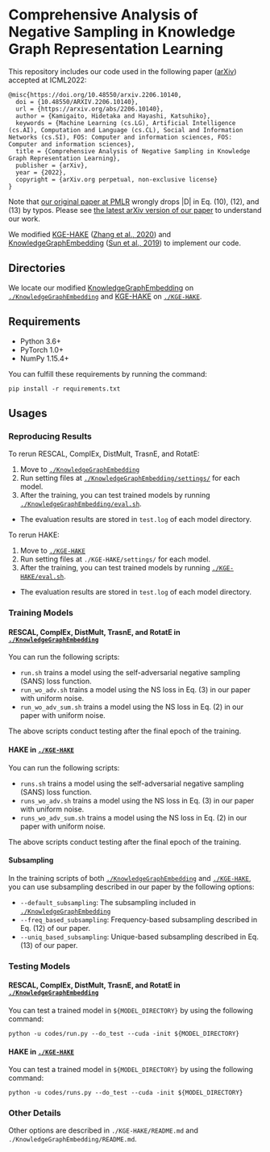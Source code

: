 # Comprehensive Analysis of Negative Sampling in Knowledge Graph Representation Learning

This repository includes our code used in the following paper \([arXiv](https://arxiv.org/abs/2206.10140)\) accepted at ICML2022:
```
@misc{https://doi.org/10.48550/arxiv.2206.10140,
  doi = {10.48550/ARXIV.2206.10140},
  url = {https://arxiv.org/abs/2206.10140},
  author = {Kamigaito, Hidetaka and Hayashi, Katsuhiko},
  keywords = {Machine Learning (cs.LG), Artificial Intelligence (cs.AI), Computation and Language (cs.CL), Social and Information Networks (cs.SI), FOS: Computer and information sciences, FOS: Computer and information sciences},
  title = {Comprehensive Analysis of Negative Sampling in Knowledge Graph Representation Learning},
  publisher = {arXiv},
  year = {2022},
  copyright = {arXiv.org perpetual, non-exclusive license}
}
```
Note that [our original paper at PMLR](https://proceedings.mlr.press/v162/kamigaito22a.html) wrongly drops |D| in Eq. (10), (12), and (13) by typos. Please see [the latest arXiv version of our paper](https://arxiv.org/abs/2206.10140) to understand our work.

We modified [KGE-HAKE](https://github.com/MIRALab-USTC/KGE-HAKE.git) \([Zhang et al., 2020](https://arxiv.org/abs/1911.09419)\) and [KnowledgeGraphEmbedding](https://github.com/DeepGraphLearning/KnowledgeGraphEmbedding.git) \([Sun et al., 2019](https://openreview.net/forum?id=HkgEQnRqYQ)\) to implement our code.

## Directories

We locate our modified [KnowledgeGraphEmbedding](https://github.com/DeepGraphLearning/KnowledgeGraphEmbedding.git) on [`./KnowledgeGraphEmbedding`](./KnowledgeGraphEmbedding) and [KGE-HAKE](https://github.com/MIRALab-USTC/KGE-HAKE.git) on [`./KGE-HAKE`](./KGE-HAKE).

## Requirements

- Python 3.6+
- PyTorch 1.0+
- NumPy 1.15.4+

You can fulfill these requirements by running the command:
```
pip install -r requirements.txt
```
## Usages

### Reproducing Results

To rerun RESCAL, ComplEx, DistMult, TrasnE, and RotatE:
1. Move to [`./KnowledgeGraphEmbedding`](./KnowledgeGraphEmbedding)
2. Run setting files at [`./KnowledgeGraphEmbedding/settings/`](./KnowledgeGraphEmbedding/settings/) for each model.
3. After the training, you can test trained models by running [`./KnowledgeGraphEmbedding/eval.sh`](./KnowledgeGraphEmbedding/eval.sh).
  - The evaluation results are stored in `test.log` of each model directory.

To rerun HAKE:
1. Move to [`./KGE-HAKE`](./KGE-HAKE)
2. Run setting files at `./KGE-HAKE/settings/` for each model.
3. After the training, you can test trained models by running [`./KGE-HAKE/eval.sh`](./KGE-HAKE/eval.sh).
  - The evaluation results are stored in `test.log` of each model directory.

### Training Models

#### RESCAL, ComplEx, DistMult, TrasnE, and RotatE in [`./KnowledgeGraphEmbedding`](./KnowledgeGraphEmbedding)

You can run the following scripts:
- `run.sh` trains a model using the self-adversarial negative sampling (SANS) loss function.
- `run_wo_adv.sh` trains a model using the NS loss in Eq. (3) in our paper with uniform noise.
- `run_wo_adv_sum.sh` trains a model using the NS loss in Eq. (2) in our paper with uniform noise.

The above scripts conduct testing after the final epoch of the training.

#### HAKE in [`./KGE-HAKE`](./KGE-HAKE)

You can run the following scripts:
- `runs.sh` trains a model using the self-adversarial negative sampling (SANS) loss function.
- `runs_wo_adv.sh` trains a model using the NS loss in Eq. (3) in our paper with uniform noise.
- `runs_wo_adv_sum.sh` trains a model using the NS loss in Eq. (2) in our paper with uniform noise.

The above scripts conduct testing after the final epoch of the training.

#### Subsampling

In the training scripts of both [`./KnowledgeGraphEmbedding`](./KnowledgeGraphEmbedding) and [`./KGE-HAKE`](./KGE-HAKE), you can use subsampling described in our paper by the following options:
- `--default_subsampling`: The subsampling included in [`./KnowledgeGraphEmbedding`](./KnowledgeGraphEmbedding)
- `--freq_based_subsampling`: Frequency-based subsampling described in Eq. (12) of our paper.
- `--uniq_based_subsampling`: Unique-based subsampling described in Eq. (13) of our paper.

### Testing Models

#### RESCAL, ComplEx, DistMult, TrasnE, and RotatE in [`./KnowledgeGraphEmbedding`](./KnowledgeGraphEmbedding)

You can test a trained model in `${MODEL_DIRECTORY}` by using the following command:
```
python -u codes/run.py --do_test --cuda -init ${MODEL_DIRECTORY}
```

#### HAKE in [`./KGE-HAKE`](./KGE-HAKE)

You can test a trained model in `${MODEL_DIRECTORY}` by using the following command:
```
python -u codes/runs.py --do_test --cuda -init ${MODEL_DIRECTORY}
```

### Other Details

Other options are described in `./KGE-HAKE/README.md` and `./KnowledgeGraphEmbedding/README.md`.

